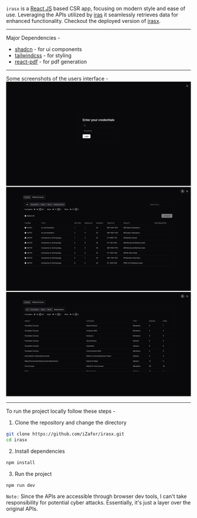 `irasx` is a [React JS](https://react.dev/) based CSR app, focusing on modern style and ease of use.
Leveraging the APIs utilized by [iras](http://www.irasv1.iub.edu.bd/#/) it seamlessly retrieves data for enhanced functionality. Checkout the deployed version of [irasx](https://irasx.vercel.app/).

<hr>

Major Dependencies -

-   [shadcn](https://ui.shadcn.com/) - for ui components
-   [tailwindcss](https://tailwindcss.com/) - for styling
-   [react-pdf](https://github.com/diegomura/react-pdf) - for pdf generation

<hr>

Some screenshots of the users interface -
<img src="./public/login.png"/>
<img src="./public/all-offered-courses.png"/>
<img src="./public/requirement-catalogue.png"/>

<hr>

To run the project locally follow these steps -
1. Clone the repository and change the directory
```bash
git clone https://github.com/iZafor/irasx.git
cd irasx
```
2. Install dependencies
```bash
npm install
```
3. Run the project
```
npm run dev
```

`Note:` Since the APIs are accessible through browser dev tools, I can't take responsibility for potential cyber attacks. Essentially, it's just a layer over the original APIs.